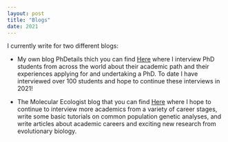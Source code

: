 ```yaml
---
layout: post
title: "Blogs"
date: 2021
---
```


I currently write for two different blogs:
- My own blog PhDetails thich you can find [Here](http://phdetails.blogspot.com) where I interview PhD students from across the world about their academic path and their experiences applying for and undertaking a PhD. To date I have interviewed over 100 students and hope to continue these interviews in 2021!

- The Molecular Ecologist blog that you can find [Here](http://https://www.molecularecologist.com/) where I hope to continue to interview more academics from a variety of career stages, write some basic tutorials on common population genetic analyses, and write articles about academic careers and exciting new research from evolutionary biology. 
